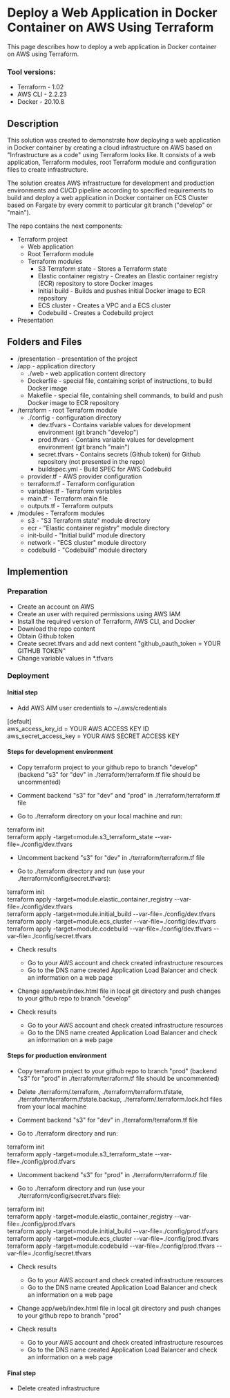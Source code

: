 # Deploy a Web Application in Docker Container on AWS Using Terraform
This page describes how to deploy a web application in Docker container on AWS using Terraform. 

### Tool versions:
- Terraform - 1.02
- AWS CLI - 2.2.23
- Docker - 20.10.8

## Description
This solution was created to demonstrate how deploying a web application in Docker container by creating a cloud infrastructure on AWS based on "Infrastructure as a code" using Terraform looks like. It consists of a web application, Terraform modules, root Terraform module and configuration files to create infrastructure.

The solution creates AWS infrastructure for development and production environments and CI/CD pipeline according to specified requirements to build and deploy a web application in Docker container on ECS Cluster based on Fargate by every commit to particular git branch ("develop" or "main").

The repo contains the next components:
* Terraform project
  * Web application
  * Root Terraform module
  * Terraform modules
    * S3 Terraform state - Stores a Terraform state
    * Elastic container registry - Creates an Elastic container registry (ECR) repository to store Docker images
    * Initial build - Builds and pushes initial Docker image to ECR repository
    * ECS cluster - Creates a VPC and a ECS cluster
    * Codebuild - Creates a Codebuild project
* Presentation

## Folders and Files
- /presentation - presentation of the project
- /app - application directory
  - ./web - web application content directory
  - Dockerfile - special file, containing script of instructions, to build Docker image
  - Makefile -  special file, containing shell commands, to build and push Docker image to ECR repository
- /terraform - root Terraform module
  - ./config - configuration directory
    - dev.tfvars - Contains variable values for development environment (git branch "develop")
    - prod.tfvars - Contains variable values for development environment (git branch "main")
    - secret.tfvars - Contains secrets (Github token) for Github repository (not presented in the repo)
    - buildspec.yml - Build SPEC for AWS Codebuild
  - provider.tf - AWS provider configuration
  - terraform.tf - Terraform configuration
  - variables.tf - Terraform variables
  - main.tf - Terraform main file
  - outputs.tf - Terraform outputs
- /modules - Terraform modules
  - s3 - "S3 Terraform state" module directory
  - ecr - "Elastic container registry" module directory
  - init-build - "Initial build" module directory
  - network - "ECS cluster" module directory
  - codebuild - "Codebuild" module directory


## Implemention
### Preparation
- Create an account on AWS 
- Create an user with required permissions using AWS IAM
- Install the required version of Terraform, AWS CLI, and Docker
- Download the repo content
- Obtain Github token
- Create secret.tfvars and add next content "github_oauth_token = YOUR GITHUB TOKEN"
- Change variable values in *.tfvars

### Deployment
#### Initial step
- Add AWS AIM user credentials to ~/.aws/credentials

\[default\]  
aws_access_key_id = YOUR AWS ACCESS KEY ID  
aws_secret_access_key = YOUR AWS SECRET ACCESS KEY  

#### Steps for development environment
- Copy terraform project to your github repo to branch "develop" (backend "s3" for "dev" in ./terraform/terraform.tf file should be uncommented)

- Comment backend "s3" for "dev" and "prod" in ./terraform/terraform.tf file

- Go to ./terraform directory on your local machine and run:

terraform init  
terraform apply -target=module.s3_terraform_state --var-file=./config/dev.tfvars  

- Uncomment backend "s3" for "dev" in ./terraform/terraform.tf file

- Go to ./terraform directory and run (use your ./terraform/config/secret.tfvars):

terraform init  
terraform apply -target=module.elastic_container_registry --var-file=./config/dev.tfvars  
terraform apply -target=module.initial_build --var-file=./config/dev.tfvars  
terraform apply -target=module.ecs_cluster --var-file=./config/dev.tfvars  
terraform apply -target=module.codebuild --var-file=./config/dev.tfvars --var-file=./config/secret.tfvars  

- Check results
  - Go to your AWS account and check created infrastructure resources 
  - Go to the DNS name created Application Load Balancer and check an information on a web page

- Change app/web/index.html file in local git directory and push changes to your github repo to branch "develop"

- Check results
  - Go to your AWS account and check created infrastructure resources 
  - Go to the DNS name created Application Load Balancer and check an information on a web page

#### Steps for production environment
- Copy terraform project to your github repo to branch "prod" (backend "s3" for "prod" in ./terraform/terraform.tf file should be uncommented)

- Delete ./terraform/.terraform, ./terraform/terraform.tfstate, ./terraform/terraform.tfstate.backup, ./terraform/.terraform.lock.hcl files from your local machine

- Comment backend "s3" for "dev" in ./terraform/terraform.tf file

- Go to ./terraform directory and run:

terraform init  
terraform apply -target=module.s3_terraform_state --var-file=./config/prod.tfvars  

- Uncomment backend "s3" for "prod" in ./terraform/terraform.tf file

- Go to ./terraform directory and run (use your ./terraform/config/secret.tfvars file):

terraform init  
terraform apply -target=module.elastic_container_registry --var-file=./config/prod.tfvars  
terraform apply -target=module.initial_build --var-file=./config/prod.tfvars  
terraform apply -target=module.ecs_cluster --var-file=./config/prod.tfvars  
terraform apply -target=module.codebuild --var-file=./config/prod.tfvars --var-file=./config/secret.tfvars  

- Check results
  - Go to your AWS account and check created infrastructure resources 
  - Go to the DNS name created Application Load Balancer and check an information on a web page

- Change app/web/index.html file in local git directory and push changes to your github repo to branch "prod"

- Check results
  - Go to your AWS account and check created infrastructure resources 
  - Go to the DNS name created Application Load Balancer and check an information on a web page

#### Final step
- Delete created infrastructure
